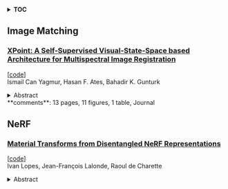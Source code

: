 <details>
  <summary><b>TOC</b></summary>
  <ol>
    <li><a href=#image-matching>Image Matching</a></li>
      <ul>
        <li><a href=#XPoint:-A-Self-Supervised-Visual-State-Space-based-Architecture-for-Multispectral-Image-Registration>XPoint: A Self-Supervised Visual-State-Space based Architecture for Multispectral Image Registration</a></li>
      </ul>
    </li>
    <li><a href=#nerf>NeRF</a></li>
      <ul>
        <li><a href=#Material-Transforms-from-Disentangled-NeRF-Representations>Material Transforms from Disentangled NeRF Representations</a></li>
      </ul>
    </li>
  </ol>
</details>

## Image Matching  

### [XPoint: A Self-Supervised Visual-State-Space based Architecture for Multispectral Image Registration](http://arxiv.org/abs/2411.07430)  
[[code](https://github.com/canyagmur/xpoint)]  
Ismail Can Yagmur, Hasan F. Ates, Bahadir K. Gunturk  
<details>  
  <summary>Abstract</summary>  
  <ol>  
    Accurate multispectral image matching presents significant challenges due to non-linear intensity variations across spectral modalities, extreme viewpoint changes, and the scarcity of labeled datasets. Current state-of-the-art methods are typically specialized for a single spectral difference, such as visibleinfrared, and struggle to adapt to other modalities due to their reliance on expensive supervision, such as depth maps or camera poses. To address the need for rapid adaptation across modalities, we introduce XPoint, a self-supervised, modular image-matching framework designed for adaptive training and fine-tuning on aligned multispectral datasets, allowing users to customize key components based on their specific tasks. XPoint employs modularity and self-supervision to allow for the adjustment of elements such as the base detector, which generates pseudoground truth keypoints invariant to viewpoint and spectrum variations. The framework integrates a VMamba encoder, pretrained on segmentation tasks, for robust feature extraction, and includes three joint decoder heads: two are dedicated to interest point and descriptor extraction; and a task-specific homography regression head imposes geometric constraints for superior performance in tasks like image registration. This flexible architecture enables quick adaptation to a wide range of modalities, demonstrated by training on Optical-Thermal data and fine-tuning on settings such as visual-near infrared, visual-infrared, visual-longwave infrared, and visual-synthetic aperture radar. Experimental results show that XPoint consistently outperforms or matches state-ofthe-art methods in feature matching and image registration tasks across five distinct multispectral datasets. Our source code is available at https://github.com/canyagmur/XPoint.  
  </ol>  
</details>  
**comments**: 13 pages, 11 figures, 1 table, Journal  
  
  



## NeRF  

### [Material Transforms from Disentangled NeRF Representations](http://arxiv.org/abs/2411.08037)  
[[code](https://github.com/astra-vision/brdftransform)]  
Ivan Lopes, Jean-François Lalonde, Raoul de Charette  
<details>  
  <summary>Abstract</summary>  
  <ol>  
    In this paper, we first propose a novel method for transferring material transformations across different scenes. Building on disentangled Neural Radiance Field (NeRF) representations, our approach learns to map Bidirectional Reflectance Distribution Functions (BRDF) from pairs of scenes observed in varying conditions, such as dry and wet. The learned transformations can then be applied to unseen scenes with similar materials, therefore effectively rendering the transformation learned with an arbitrary level of intensity. Extensive experiments on synthetic scenes and real-world objects validate the effectiveness of our approach, showing that it can learn various transformations such as wetness, painting, coating, etc. Our results highlight not only the versatility of our method but also its potential for practical applications in computer graphics. We publish our method implementation, along with our synthetic/real datasets on https://github.com/astra-vision/BRDFTransform  
  </ol>  
</details>  
  
  



